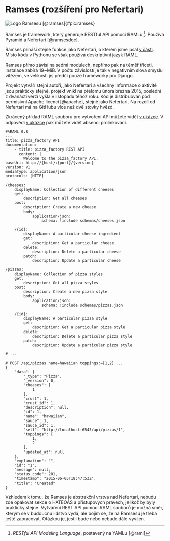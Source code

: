 Ramses (rozšíření pro Nefertari)
================================

![Logo Ramsesu [@ramses]{#pic:ramses}](images/ramses)

Ramses je framework, který generuje RESTful API pomocí RAMLu [^raml].
Používá Pyramid a Nefertari [@ramsesdoc].

[^raml]: *RESTful API Modeling Language*, postavený na YAMLu [@raml]

Ramses přináší stejné funkce jako Nefertari, o kterém jsme psal [v části](#nefertari).
Místo kódu v Pythonu se však používá deskriptivní jazyk RAML.

Ramses přímo závisí na sedmi modulech, nepřímo pak na téměř třiceti, instalace zabírá 19~MiB.
V počtu závislostí je tak v negativním slova smyslu vítězem, ve velikosti jej předčí pouze frameworky pro Django.

Projekt vytváří stejní autoři, jako Nefertari a všechny informace o aktivitě jsou prakticky stejné,
projekt vnikl na přelomu února března 2015, poslední z dvanácti verzí vyšla v listopadu téhož roku.
Kód je distribuován pod permisivní Apache licencí [@apache], stejně jako Nefertari.
Na rozdíl od Nefertari má na GitHubu více než dvě stovky hvězd.

Zkrácený příklad RAML souboru pro vytvoření API můžete vidět [v ukázce](#code:ramses).
V odpovědi [v ukázce](#code:ramsesreply) pak můžete vidět absenci prolinkování.

```{caption="{#code:ramses}Příklad použití Ramsesu \autocite{ramsespizza}" .yml}
#%RAML 0.8
---
title: pizza_factory API
documentation:
    - title: pizza_factory REST API
      content: |
        Welcome to the pizza_factory API.
baseUri: http://{host}:{port}/{version}
version: v1
mediaType: application/json
protocols: [HTTP]

/cheeses:
    displayName: Collection of different cheeses
    get:
        description: Get all cheeses
    post:
        description: Create a new cheese
        body:
            application/json:
                schema: !include schemas/cheeses.json

    /{id}:
        displayName: A particular cheese ingredient
        get:
            description: Get a particular cheese
        delete:
            description: Delete a particular cheese
        patch:
            description: Update a particular cheese

/pizzas:
    displayName: Collection of pizza styles
    get:
        description: Get all pizza styles
    post:
        description: Create a new pizza style
        body:
            application/json:
                schema: !include schemas/pizzas.json

    /{id}:
        displayName: A particular pizza style
        get:
            description: Get a particular pizza style
        delete:
            description: Delete a particular pizza style
        patch:
            description: Update a particular pizza style

# ...
```

```{caption="{#code:ramsesreply}Odpověď Ramsesu \autocite{ramsespizza}" .python}
# POST /api/pizzas name=hawaiian toppings:=[1,2] ...
{
    "data": {
        "_type": "Pizza",
        "_version": 0,
        "cheeses": [
            1
        ],
        "crust": 1,
        "crust_id": 1,
        "description": null,
        "id": 1,
        "name": "hawaiian",
        "sauce": 1,
        "sauce_id": 1,
        "self": "http://localhost:6543/api/pizzas/1",
        "toppings": [
            1,
            2
        ],
        "updated_at": null
    },
    "explanation": "",
    "id": "1",
    "message": null,
    "status_code": 201,
    "timestamp": "2015-06-05T18:47:53Z",
    "title": "Created"
}
```

Vzhledem k tomu, že Ramses je abstrakční vrstva nad Nefertari, nebudu zde opakovat sekce o HATEOAS a přístupových právech, jelikož by byly prakticky stejné.
Vytváření REST API pomocí RAML souborů je možná směr, kterým se v budoucnu lidstvo vydá, ale bojím se, že na Ramsesu je třeba ještě zapracovat.
Otázkou je, jestli bude nebo nebude dále vyvíjen.